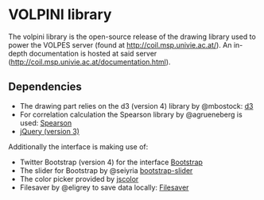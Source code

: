 # VOLPINI library

The volpini library is the open-source release of the drawing library used to power the VOLPES server (found at http://coil.msp.univie.ac.at/). An in-depth documentation is hosted at said server (http://coil.msp.univie.ac.at/documentation.html).

## Dependencies
- The drawing part relies on the d3 (version 4) library by @mbostock: [d3](https://d3js.org/)
- For correlation calculation the Spearson library by @agrueneberg is used: [Spearson](https://github.com/agrueneberg/Spearson/tree/gh-pages/lib)
- [jQuery (version 3)](https://jquery.com/)

Additionally the interface is making use of:
- Twitter Bootstrap (version 4) for the interface [Bootstrap](https://getbootstrap.com/)
- The slider for Bootstrap by @seiyria [bootstrap-slider](https://github.com/seiyria/bootstrap-slider)
- The color picker provided by [jscolor](http://jscolor.com/)
- Filesaver by @eligrey to save data locally: [Filesaver](https://github.com/eligrey/FileSaver.js/)
